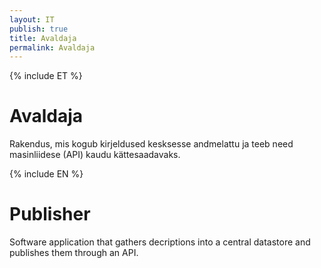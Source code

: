 ```yaml
---
layout: IT
publish: true
title: Avaldaja
permalink: Avaldaja
---
```


{% include ET %}

# Avaldaja

Rakendus, mis kogub kirjeldused kesksesse andmelattu ja teeb need masinliidese (API) kaudu kättesaadavaks. 

{% include EN %}

# Publisher

Software application that gathers decriptions into a central datastore and publishes them through an API.  

